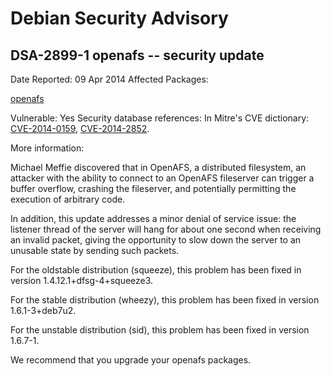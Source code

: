 
Debian Security Advisory
========================


DSA-2899-1 openafs -- security update
-------------------------------------



Date Reported:
09 Apr 2014
Affected Packages:

[openafs](https://packages.debian.org/src:openafs)

Vulnerable:
Yes
Security database references:
In Mitre's CVE dictionary: [CVE-2014-0159](https://security-tracker.debian.org/tracker/CVE-2014-0159), [CVE-2014-2852](https://security-tracker.debian.org/tracker/CVE-2014-2852).  

More information:

Michael Meffie discovered that in OpenAFS, a distributed filesystem,
an attacker with the ability to connect to an OpenAFS fileserver can
trigger a buffer overflow, crashing the fileserver, and potentially
permitting the execution of arbitrary code.


In addition, this update addresses a minor denial of service issue:
the listener thread of the server will hang for about one second when
receiving an invalid packet, giving the opportunity to slow down
the server to an unusable state by sending such packets.


For the oldstable distribution (squeeze), this problem has been fixed
in version 1.4.12.1+dfsg-4+squeeze3.


For the stable distribution (wheezy), this problem has been fixed in
version 1.6.1-3+deb7u2.


For the unstable distribution (sid), this problem has been fixed in
version 1.6.7-1.


We recommend that you upgrade your openafs packages.





